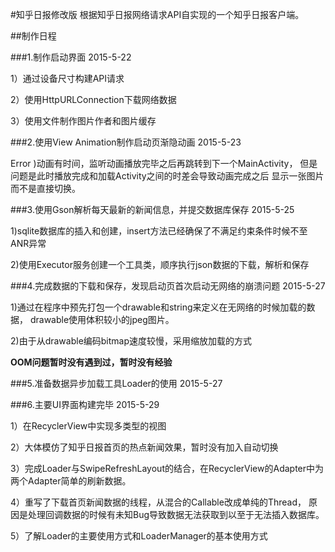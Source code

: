 #知乎日报修改版
根据知乎日报网络请求API自实现的一个知乎日报客户端。

##制作日程

###1.制作启动界面 2015-5-22

1）通过设备尺寸构建API请求

2）使用HttpURLConnection下载网络数据

3）使用文件制作图片作者和图片缓存

###2.使用View Animation制作启动页渐隐动画 2015-5-23

Error )动画有时间，监听动画播放完毕之后再跳转到下一个MainActivity，
但是问题是此时播放完成和加载Activity之间的时差会导致动画完成之后
显示一张图片而不是直接切换。

###3.使用Gson解析每天最新的新闻信息，并提交数据库保存 2015-5-25

1)sqlite数据库的插入和创建，insert方法已经确保了不满足约束条件时候不至ANR异常

2)使用Executor服务创建一个工具类，顺序执行json数据的下载，解析和保存

###4.完成数据的下载和保存，发现启动页首次启动无网络的崩溃问题 2015-5-27

1)通过在程序中预先打包一个drawable和string来定义在无网络的时候加载的数据，
drawable使用体积较小的jpeg图片。

2)由于从drawable编码bitmap速度较慢，采用缩放加载的方式

**OOM问题暂时没有遇到过，暂时没有经验**

###5.准备数据异步加载工具Loader的使用 2015-5-27

###6.主要UI界面构建完毕 2015-5-29

1）在RecyclerView中实现多类型的视图

2）大体模仿了知乎日报首页的热点新闻效果，暂时没有加入自动切换

3）完成Loader与SwipeRefreshLayout的结合，在RecyclerView的Adapter中为
两个Adapter简单的刷新数据。

4）重写了下载首页新闻数据的线程，从混合的Callable改成单纯的Thread，
原因是处理回调数据的时候有未知Bug导致数据无法获取到以至于无法插入数据库。

5）了解Loader的主要使用方式和LoaderManager的基本使用方式
